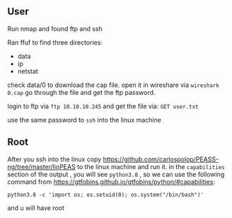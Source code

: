 ## User

Run nmap and found ftp and ssh

Ran ffuf to find three directories:


* data
* ip
* netstat

check data/0 to download the cap file. open it in wireshare via
 `wireshark 0.cap` go through the file and get the ftp password.

 login to ftp via `ftp 10.10.10.245`
 and get the file via: `GET user.txt`

 use the same password to `ssh` into the linux machine

## Root
 
After you ssh into the linux copy https://github.com/carlospolop/PEASS-ng/tree/master/linPEAS to the linux machine and run it.
in the `capabilities` section of the output , you will see `python3.8` , 
so we can use the following command from  https://gtfobins.github.io/gtfobins/python/#capabilities:

`python3.8 -c 'import os; os.setuid(0); os.system("/bin/bash")'`

and u will have root

